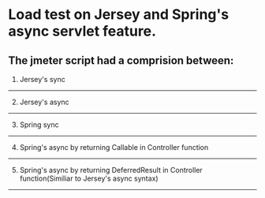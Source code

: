 Load test on Jersey and Spring's async servlet feature. 
==================
The jmeter script had a comprision between: 
-----------------
1. Jersey's sync
-----------------
2. Jersey's async
-----------------
3. Spring sync
-----------------
4. Spring's async by returning Callable in Controller function
-----------------
5. Spring's async by returning DeferredResult in Controller function(Similiar to Jersey's async syntax)
-----------------
